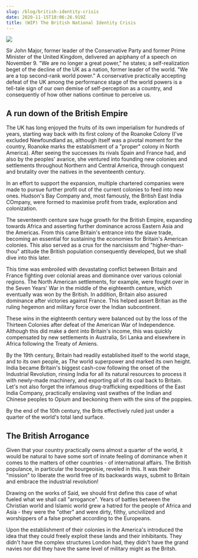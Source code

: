 ```yaml
---
slug: /blog/british-identity-crisis
date: 2020-11-15T18:06:26.919Z
title: (WIP) The British National Identity Crisis 
---
```

![](/assets/atsumu-6.jpg)

Sir John Major, former leader of the Conservative Party and former Prime Minister of the United Kingdom, delivered an apiphany of a speech on November 9. "We are no longer a great power," he states; a self-realization beget of the decline of the UK as a nation, former leader of the world. "We are a top second-rank world power." A conservative practically accepting defeat of the UK among the performance stage of the world powers is a tell-tale sign of our own demise of self-perception as a country, and consequently of how other nations continue to perceive us. 

## A run down of the British Empire

The UK has long enjoyed the fruits of its own imperialism for hundreds of years, starting way back with its first colony of the Roanoke Colony (I've excluded Newfoundland as, although itself was a pivotal moment for the country, Roanoke marks the establisment of a "proper" colony in North America). After seeing the successes its rivals Spain and France had, and also by the peoples' avarice, she ventured into founding new colonies and settlements throughout Northern and Central America, through conquest and brutality over the natives in the seventeenth century. 

In an effort to support the expansion, multiple chartered companies were made to pursue further profit out of the current colonies to feed into new ones. Hudson's Bay Company and, most famously, the British East India COmpany, were formed to maximise profit from trade, exploration and colonization.

The seventeenth centure saw huge growth for the British Empire, expanding towards Africa and asserting further dominance across Eastern Asia and the Americas. From this came Britain's entrance into the slave trade, becoming an essential for sustaining the economies for Britain's American colonies. This also served as a crux for the narcisissm and "higher-than-thou" attitude the British population consequently developed, but we shall dive into this later.

This time was embroiled with devastating conflict between Britain and France fighting over colonial areas and dominance over various colonial regions. The North American settlements, for example, were fought over in the Seven Years' War in the middle of the eighteenth centure, which eventually was won by the British. In addition, Britain also assured dominance after victories against France. This helped assert Britian as the ruling hegemon and military force over the Indian subcontinent.

These wins in the eighteenth century were balanced out by the loss of the Thirteen Colonies after defeat of the American War of Independence. Although this did make a dent into Britain's income, this was quickly compensated by new settlements in Australia, Sri Lanka and elsewhere in Africa following the Treaty of Amiens.

By the 19th century, Britain had readily established itself to the world stage, and to its own people, as *The* world superpower and marked its own height. India became Britain's biggest cash-cow following the onset of the Industrial Revolution, rinsing India for all its natural resources to process it with newly-made machinery, and exporting all of its coal back to Britain. Let's not also forget the infamous drug-trafficking expeditions of the East India Company, practically enslaving vast swathes of the Indian and Chinese peoples to Opium and beckoning them with the sins of the poppies.

By the end of the 10th century, the Brits effectively ruled just under a quarter of the world's total land surface.

## The British Arrogance

Given that your country practically owns almost a quarter of the world, it would be natural to have some sort of innate feeling of dominance when it comes to the matters of other countries - of international affairs. The British populance, in particular the bourgeoisie, reveled in this. It was their "mission" to liberate the world free of its backwards ways, submit to Britain and embrace the industrial revolution!

Drawing on the works of Said, we should first define this case of what fueled what we shall call "arrogance". Years of battles between the Christian world and Islamic world grew a hatred for the people of Africa and Asia - they were the "other" and were dirty, filthy, uncivilized and worshippers of a false prophet according to the Europeans.

Upon the establishment of their colonies in the America's introduced the idea that they could freely exploit these lands and their inhibitants. They didn't have the complex structures London had, they didn't have the grand navies nor did they have the same level of military might as the Britsh.